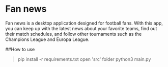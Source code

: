 # Fan news

Fan news is a desktop application designed for football fans. With this app, you can keep up with the latest news about your favorite teams, find out their match schedules, and follow other tournaments such as the Champions League and Europa League.

##How to use

>pip install -r requirements.txt
open 'src' folder
>python3 main.py
